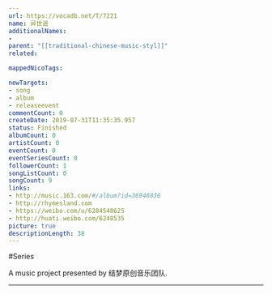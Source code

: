 ```yaml
---
url: https://vocadb.net/T/7221
name: 异世谣
additionalNames: 
- 
parent: "[[traditional-chinese-music-styl]]"
related:

mappedNicoTags:

newTargets:
- song
- album
- releaseevent
commentCount: 0
createDate: 2019-07-31T11:35:35.957
status: Finished
albumCount: 0
artistCount: 0
eventCount: 0
eventSeriesCount: 0
followerCount: 1
songListCount: 0
songCount: 9
links: 
- http://music.163.com/#/album?id=36946836
- http://rhymesland.com
- https://weibo.com/u/6284548625
- http://huati.weibo.com/6248535
picture: true
descriptionLength: 38
---
```


#Series

A music project presented by 结梦原创音乐团队.

---

